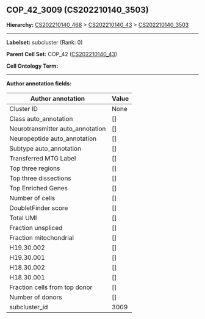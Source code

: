 ## COP_42_3009 (CS202210140_3503)
<b>Hierarchy: </b>
[CS202210140_468](https://purl.brain-bican.org/taxonomy/CS202210140#CS202210140_468) >
[CS202210140_43](https://purl.brain-bican.org/taxonomy/CS202210140#CS202210140_43) >
[CS202210140_3503](https://purl.brain-bican.org/taxonomy/CS202210140#CS202210140_3503)

---


**Labelset:** subcluster (Rank: 0)

**Parent Cell Set:** COP_42 ([CS202210140_43](https://purl.brain-bican.org/taxonomy/CS202210140#CS202210140_43))



**Cell Ontology Term:** 

[MARKER GENES.]: #


---

[TRANSFERRED ANNOTATIONS.]: #


[AUTHOR ANNOTATION FIELDS.]: #


**Author annotation fields:**

| Author annotation | Value |
|-------------------|-------|
|Cluster ID|None|
|Class auto_annotation|[]|
|Neurotransmitter auto_annotation|[]|
|Neuropeptide auto_annotation|[]|
|Subtype auto_annotation|[]|
|Transferred MTG Label|[]|
|Top three regions|[]|
|Top three dissections|[]|
|Top Enriched Genes|[]|
|Number of cells|[]|
|DoubletFinder score|[]|
|Total UMI|[]|
|Fraction unspliced|[]|
|Fraction mitochondrial|[]|
|H19.30.002|[]|
|H19.30.001|[]|
|H18.30.002|[]|
|H18.30.001|[]|
|Fraction cells from top donor|[]|
|Number of donors|[]|
|subcluster_id|3009|
